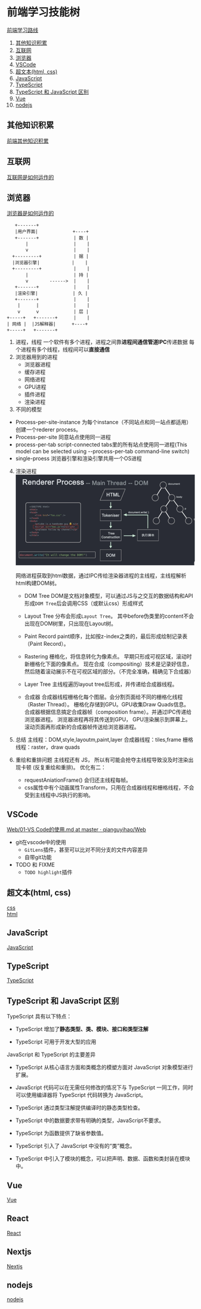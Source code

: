 # 前端学习技能树
[前端学习路线](https://objtube.github.io/front-end-roadmap/#/)

1. [其他知识积累](#其他知识积累)
2. [互联网](#互联网)
3. [浏览器](#浏览器)
4. [VSCode](#vscode)
5. [超文本(html, css)](#超文本html-css)
6. [JavaScript](#javascript)
7. [TypeScript](#typescript)
8. [TypeScript 和 JavaScript 区别](#typescript-和-javascript-区别)
9. [Vue](#vue)
10. [nodejs](#nodejs)

## 其他知识积累
[前端其他知识积累](前端其他知识积累/_KnowledgeAccumulation_Frontend.md)

## 互联网
[互联网是如何运作的](https://www.bilibili.com/video/BV1Rz4y197Jd)

## 浏览器
[浏览器是如何运作的](https://www.bilibili.com/video/BV1x54y1B7RE/)

```
   +-------+
   |用户界面|             +----+
   +-------+             | 数 |
       |                 |    |
       v                 |    |
  +---------+            | 据 |
  |浏览器引擎|            |    |
  +---------+            |    |
       |                 | 持 |
       v        ------>  |    |
   +-------+             |    |
   |渲染引擎|             | 久 |
   +-------+             |    |
    |      |             |    |
    v      v             | 层 |
+-----+   +-------+      |    | 
| 网络 |  |JS解释器|      +----+
+-----+   +-------+
```

1. 进程，线程
一个软件有多个进程，进程之间靠**进程间通信管道IPC**传递数据
每个进程有多个线程，线程间可以**直接通信**
2. 浏览器用到的进程
   - 浏览器进程
   - 缓存进程
   - 网络进程
   - GPU进程
   - 插件进程
   - 渲染进程
3. 不同的模型 
  - Process-per-site-instance
    为每个instance（不同站点和同一站点都适用）创建一个rederer process。
  - Process-per-site
    同意站点使用同一进程
  - process-per-tab
    script-connected tabs里的所有站点使用同一进程(This model can be selected using --process-per-tab command-line switch)
  - single-proess
    浏览器引擎和渲染引擎共用一个OS进程
4. 渲染进程
   ![渲染进程](_attachments/old/渲染进程.png)

   网络进程获取到html数据，通过IPC传给渲染器进程的主线程，主线程解析html构建DOM树。
   
   - DOM Tree
   DOM是文档对象模型，可以通过JS与之交互的数据结构和API
   形成`DOM Tree`后会调用CSS（或默认css）形成样式
   
   - Layout Tree
   分布会形成`Layout Tree`。
   其中before伪类里的content不会出现在DOM树里，只出现在Layout树。
   
   - Paint Record
   paint顺序，比如按z-index之类的，最后形成绘制记录表（Paint Record）。
   
   - Rastering
     栅格化，将信息转化为像素点。
     早期只形成可视区域，滚动时新栅格化下面的像素点。
     现在合成（compositing）技术是记录好信息，然后随着滚动展示不在可视区域的部分。（不完全准确，精确见下合成器）

   - Layer Tree
     主线程遍历layout tree后形成，并传递给合成器线程。
     
   - 合成器
     合成器线程栅格化每个图层。会分割页面给不同的栅格化线程（Raster Thread）。
     栅格化存储到GPU。GPU收集Draw Quads信息。
     合成器根据信息搞定合成器帧（composition frame）。并通过IPC传递给浏览器进程。
     浏览器进程再将其传送到GPU，
     GPU渲染展示到屏幕上。
     滚动页面再形成新的合成器帧传送给浏览器进程。
  
5. 总结
   主线程：DOM,style,layoutm,paint,layer
   合成器线程：tiles,frame
   栅格线程：raster，draw quads
6. 重绘和重排问题
   主线程还有 JS， 所以有可能会抢夺主线程导致没及时渲染出现卡顿 (反复重绘和重排)。
   优化有二：
   - requestAniationFrame() 会归还主线程每帧。
   - css属性中有个动画属性Transform，只用在合成器线程和栅格线程，不会受到主线程中JS执行的影响。

## VSCode
[Web/01-VS Code的使用.md at master · qianguyihao/Web](https://github.com/qianguyihao/Web/blob/master/00-%E5%89%8D%E7%AB%AF%E5%B7%A5%E5%85%B7/01-VS%20Code%E7%9A%84%E4%BD%BF%E7%94%A8.md)

- git在vscode中的使用
  - `GitLens`插件，甚至可以比对不同分支的文件内容差异
  - 自带git功能
- TODO 和 FIXME
  - `TODO highlight`插件

## 超文本(html, css)
[css](../计算机语言/超文本/css.md)\
[html](../计算机语言/超文本/html.md)

## JavaScript
[JavaScript](../计算机语言/JavaScript和TypeScript/JavaScript/JavaScript.md)

## TypeScript
[TypeScript](../计算机语言/JavaScript和TypeScript/TypeScript/TypeScript.md)

## TypeScript 和 JavaScript 区别
TypeScript 具有以下特点：

* TypeScript 增加了**静态类型、类、模块、接口和类型注解**

* TypeScript 可用于开发大型的应用

JavaScript 和 TypeScript 的主要差异

* TypeScript 从核心语言方面和类概念的模塑方面对 JavaScript 对象模型进行扩展。

* JavaScript 代码可以在无需任何修改的情况下与 TypeScript 一同工作，同时可以使用编译器将 TypeScript 代码转换为 JavaScript。

* TypeScript 通过类型注解提供编译时的静态类型检查。

* TypeScript 中的数据要求带有明确的类型，JavaScript不要求。

* TypeScript 为函数提供了缺省参数值。

* TypeScript 引入了 JavaScript 中没有的“类”概念。

* TypeScript 中引入了模块的概念，可以把声明、数据、函数和类封装在模块中。

## Vue
[Vue](Vue/Vue.md)

## React
[React](React/_React.md)

## Nextjs
[Nextjs](React/Nextjs/_Nextjs.md)

## nodejs
[nodejs](../%E5%90%8E%E7%AB%AF%E5%AD%A6%E4%B9%A0/nodejs/_KnowledgeAccumulation_nodejs.md)